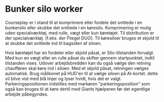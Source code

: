 # Bunker silo worker


Courseplay er i stand til at komprimere eller fordele det snittede i en bunkersilo eller skubbe det snittede i en køresilo.
Komprimering er mulig uden specialværktøj, med rulle, vægt eller kun køretøjet.
Til distribution er der specialværktøj. (f.eks. der Fliegel DUO).
Til køresiloer bruges et skjold til at skubbe det snittede ind til bagsiden af siloen.



Hvis køretøjet har en fordeler eller skjold påsat, er Silo-tilstanden forvalgt. Med kun en vægt eller en rulle påsat
du skifter gennem startpunktet, indtil tilstanden vises.
Udover arbejdsbredden kan du også vælge den retning chaufføren skal køre ind i siloen. Med et skjold påsat,
retningen vælges automatisk.
Brug målikonet på HUD'en til at vælge siloen på AI-kortet. dette vil blive vist med blå linjer og lyser hvidt, hvis det er valgt.
Parkeringspositionen indstilles med markøren "parkeringsposition" som også kan bruges til at køre dertil med Giants hjælperen
før det egentlige arbejde påbegyndes.


